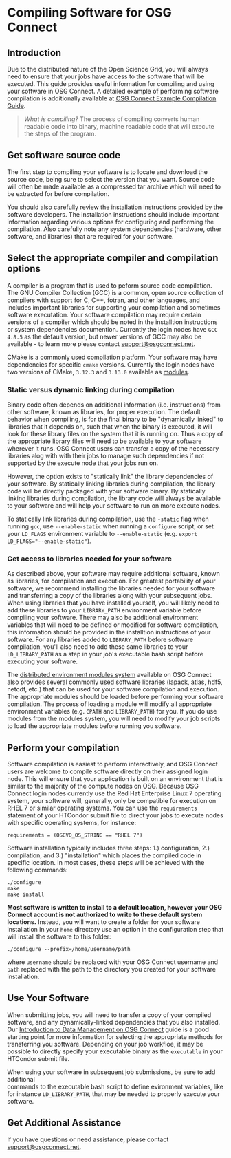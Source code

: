 [title]: - "Compiling Software for OSG Connect"

# Compiling Software for OSG Connect

## Introduction

Due to the distributed nature of the Open Science Grid, you will always need to 
ensure that your jobs have access to the software that will be executed. This guide provides 
useful information for compiling and using your software in OSG Connect. A detailed 
example of performing software compilation is additionally available 
at [OSG Connect Example Compilation Guide](https://support.opensciencegrid.org/support/solutions/articles/12000074984). 


> *What is compiling?*
> The process of compiling converts human readable code into binary, 
> machine readable code that will execute the steps of the program. 

## Get software source code

The first step to compiling your software is to locate and download the source 
code, being sure to select the version that you want. Source code 
will often be made available as a compressed tar archive which will need to be 
extracted for before compilation.

You should also carefully review the installation instructions provided by the 
software developers. The installation instructions should include important 
information regarding various options for configuring and performing the compilation. 
Also carefully note any system dependencies (hardware, other software, and libraries) that are 
required for your software.

## Select the appropriate compiler and compilation options

A compiler is a program that is used to peform source code compilation. The GNU Compiler 
Collection (GCC) is a common, open source collection of compilers with support for C, C++, 
fotran, and other languages, and includes important libraries for supporting your compilation 
and sometimes software executation. Your software compilation may require certain versions 
of a compiler which should be noted in the installtion instructions or system dependencies 
documention. Currently the login nodes have `GCC 4.8.5` as the default version, but newer 
versions of GCC may also be available - to learn more please contact <support@osgconnect.net>.

CMake is a commonly used compilation platform. Your software may have dependencies for 
specific `cmake` versions. Currently the login nodes have two versions of CMake, `3.12.3` 
and `3.13.0` available as [modules](https://support.opensciencegrid.org/support/solutions/articles/12000048518). 

### Static versus dynamic linking during compilation

Binary code often depends on additional information (i.e. instructions) from other software, 
known as libraries, for proper execution. The default behavior when compiling, is for the 
final binary to be "dynamically linked" to libraries that it depends on, such that when 
the binary is executed, it will look for these library files on the system that it is 
running on. Thus a copy of the appropriate library files will need to be available to your 
software wherever it runs. OSG Connect users can transfer a copy of the necessary 
libraries alog with with their jobs to manage such dependencies if not supported by the 
execute node that your jobs run on.

However, the option exists to "statically link" the library dependencies of your software. 
By statically linking libraries during compilation, the library code will be 
directly packaged with your software binary. By statically linking libraries during 
compilation, the library code will always be available to your software and will help 
your software to run on more execute nodes.

To statically link libraries during compilation, use the `-static` flag when running `gcc`, 
use `--enable-static` when running a `configure` script, or set your `LD_FLAGS` 
environment variable to `--enable-static` (e.g. `export LD_FLAGS="--enable-static"`).

### Get access to libraries needed for your software

As described above, your software may require additional software, known as libraries, for 
compilation and execution. For greatest portability of your software, we recommend installing 
the libraries needed for your software and transferring a copy of the libraries along with 
your subsequent jobs. When using libraries that you have installed yourself, you will likely 
need to add these libraries to your `LIBRARY_PATH` environment variable before compiling 
your software. There may also be additional environment variables that will need to be 
defined or modified for software compilation, this information should be provided 
in the installtion instructions of your software. For any libraries added to `LIBRARY_PATH` 
before software compilation, you'll also need to add these same libraries to 
your `LD_LIBRARY_PATH` as a step in your job's executable bash script before executing 
your software.

The [distributed environment modules system](https://support.opensciencegrid.org/support/solutions/articles/12000048518) 
available on OSG Connect also provides several commonly used software libraries 
(lapack, atlas, hdf5, netcdf, etc.) that can be used for your software compilation and 
execution. The appropriate modules should be loaded before performing your software 
compilation. The process of loading a module will modify all appropriate 
environment variables (e.g. `CPATH` and `LIBRARY_PATH`) for you. If you do use modules 
from the modules system, you will need to modify your job scripts to load the appropriate 
modules before running you software.

## Perform your compilation

Software compilation is easiest to perform interactively, and OSG Connect users are 
welcome to compile software directly on their assigned login node. This will ensure
that your application is built on an environment that is similar to the majority
of the compute nodes on OSG. Because OSG Connect login nodes currently use the 
Red Hat Enterprise Linux 7 operating system, your software will, generally, only be 
compatible for execution on RHEL 7 or similar operating systems. You can use the 
`requirements` statement of your HTCondor submit file to direct your jobs to execute 
nodes with specific operating systems, for instance:

	requirements = (OSGVO_OS_STRING == "RHEL 7")

Software installation typically includes three steps: 1.) configuration, 2.) compilation, and 3.) 
"installation" which places the compiled code in specific location. In most cases, 
these steps will be achieved with the following commands:

	./configure
	make
	make install

**Most software is written to install to a default location, however your OSG Connect 
account is not authorized to write to these default system locations.** Instead, you will want to 
create a folder for your software installation in your `home` directory use an option in the 
configuration step that will install the software to this folder:

	./configure --prefix=/home/username/path

where `username` should be replaced with your OSG Connect username and `path` replaced with the 
path to the directory you created for your software installation.

## Use Your Software

When submitting jobs, you will need to transfer a copy of your compiled software, 
and any dynamically-linked dependencies that you also installed. Our 
[Introduction to Data Management on OSG Connect](https://support.opensciencegrid.org/support/solutions/articles/12000002985) 
guide is a good starting point for more information for selecting the appropriate
methods for transferring you software. Depending on your job workfloe, it may be possible 
to directly specify your executable binary as the `executable` in your HTCondor 
submit file.

When using your software in subsequent job submissions, be sure to add additional  
commands to the executable bash script to define evironment variables, like
for instance `LD_LIBRARY_PATH`, that may be needed to properly execute your software.

## Get Additional Assistance
If you have questions or need assistance, please contact <support@osgconnect.net>.
